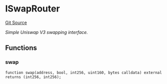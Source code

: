 # ISwapRouter
[Git Source](https://github.com/NaniDAO/ie/blob/a84c1045c7a0f8f8e641af66fa45980621ef98a9/src/IE.sol)

*Simple Uniswap V3 swapping interface.*


## Functions
### swap


```solidity
function swap(address, bool, int256, uint160, bytes calldata) external returns (int256, int256);
```

